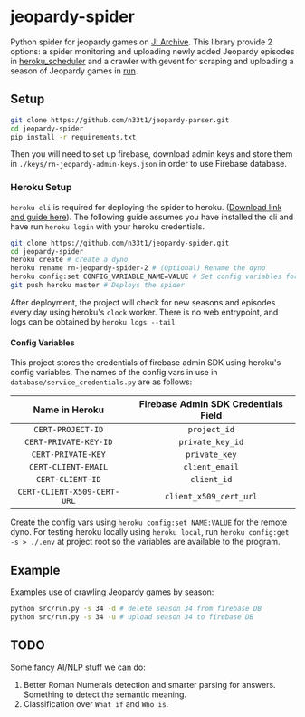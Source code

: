 # jeopardy-spider
Python spider for jeopardy games on [J! Archive](http://j-archive.com/). This library provide 2 options: a spider monitoring and uploading newly added Jeopardy episodes in [heroku_scheduler](./src/heroku_scheduler.py) and a crawler with gevent for scraping and uploading a season of Jeopardy games in [run](./src/run.py). 

## Setup

```bash
git clone https://github.com/n33t1/jeopardy-parser.git
cd jeopardy-spider
pip install -r requirements.txt
```

Then you will need to set up firebase, download admin keys and store them in `./keys/rn-jeopardy-admin-keys.json` in order to use Firebase database.

### Heroku Setup

`heroku cli` is required for deploying the spider to heroku. ([Download link and guide here](https://devcenter.heroku.com/articles/getting-started-with-python#set-up)). The following guide assumes you have installed the cli and have run `heroku login` with your heroku credentials.

```bash
git clone https://github.com/n33t1/jeopardy-spider.git
cd jeopardy-spider
heroku create # create a dyno
heroku rename rn-jeopardy-spider-2 # (Optional) Rename the dyno
heroku config:set CONFIG_VARIABLE_NAME=VALUE # Set config variables for heroku dyno, more details below
git push heroku master # Deploys the spider
```

After deployment, the project will check for new seasons and episodes every day using heroku's `clock` worker. There is no web entrypoint, and logs can be obtained by `heroku logs --tail`

#### Config Variables

This project stores the credentials of firebase admin SDK using heroku's config variables. The names of the config vars in use in `database/service_credentials.py` are as follows:

|Name in Heroku|Firebase Admin SDK Credentials Field|
|:-------------------------:|:---------------------:|
|`CERT-PROJECT-ID`          |`project_id`           |
|`CERT-PRIVATE-KEY-ID`      |`private_key_id`       |
|`CERT-PRIVATE-KEY`         |`private_key`          |
|`CERT-CLIENT-EMAIL`        |`client_email`         |
|`CERT-CLIENT-ID`           |`client_id`            |
|`CERT-CLIENT-X509-CERT-URL`|`client_x509_cert_url` |

Create the config vars using `heroku config:set NAME:VALUE` for the remote dyno. For testing heroku locally using `heroku local`, run `heroku config:get -s > ./.env` at project root so the variables are available to the program.

## Example

Examples use of crawling Jeopardy games by season:

```bash
python src/run.py -s 34 -d # delete season 34 from firebase DB
python src/run.py -s 34 -u # upload season 34 to firebase DB
```

## TODO

Some fancy AI/NLP stuff we can do:
  1. Better Roman Numerals detection and smarter parsing for answers. Something to detect the semantic meaning.  
  2. Classification over `What if` and `Who is`.
